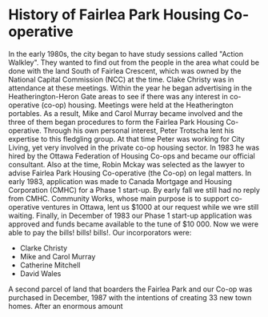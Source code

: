 # History of Fairlea Park Housing Co-operative

In the early 1980s, the city began to have study sessions called "Action Walkley". They wanted to find out from the people in the area what could be done with the land South of Fairlea Crescent, which was owned by the National Capital Commission (NCC) at the time.
Clake Christy was in attendance at these meetings. Within the year he began advertising in the Heatherington-Heron Gate areas to see if there was any interest in co-operative (co-op) housing. Meetings were held at the Heatherington portables. As a result, Mike and Carol Murray became involved and the three of them began procedures to form the Fairlea Park Housing Co-operative.
Through his own personal interest, Peter Trotscha lent his expertise to this fledgling group. At that time Peter was working for City Living, yet very involved in the private co-op housing sector. In 1983 he was hired by the Ottawa Federation of Housing Co-ops and became our official consultant. Also at the time, Robin Mckay was selected as the lawyer to advise Fairlea Park Housing Co-operative (the Co-op) on legal matters.
In early 1983, application was made to Canada Mortgage and Housing Corporation (CMHC) for a Phase 1 start-up. By early fall we still had no reply from CMHC. Community Works, whose main purpose is to support co-operative ventures in Ottawa, lent us $1000 at our request while we wre still waiting. Finally, in December of 1983 our Phase 1 start-up application was approved and funds became available to the tune of $10 000. Now we were able to pay the bills! bills! bills!.
Our incorporators were:

* Clarke Christy
* Mike and Carol Murray
* Catherine Mitchell
* David Wales

A second parcel of land that boarders the Fairlea Park and our Co-op was purchased in December, 1987 with the intentions of creating 33 new town homes. After an enormous amount  